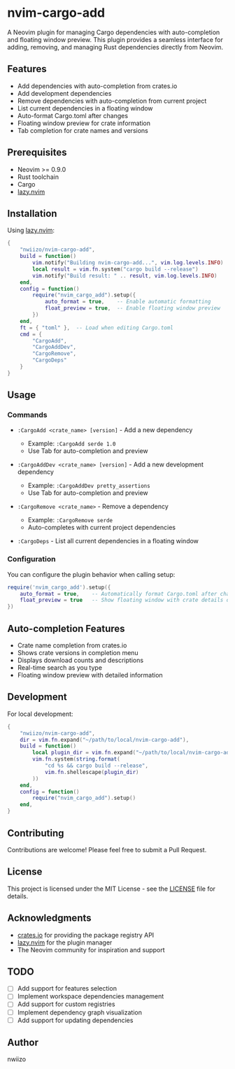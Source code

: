 # nvim-cargo-add

A Neovim plugin for managing Cargo dependencies with auto-completion and floating window preview. This plugin provides a seamless interface for adding, removing, and managing Rust dependencies directly from Neovim.

## Features

- Add dependencies with auto-completion from crates.io
- Add development dependencies
- Remove dependencies with auto-completion from current project
- List current dependencies in a floating window
- Auto-format Cargo.toml after changes
- Floating window preview for crate information
- Tab completion for crate names and versions

## Prerequisites

- Neovim >= 0.9.0
- Rust toolchain
- Cargo
- [lazy.nvim](https://github.com/folke/lazy.nvim)

## Installation

Using [lazy.nvim](https://github.com/folke/lazy.nvim):

```lua
{
    "nwiizo/nvim-cargo-add",
    build = function()
        vim.notify("Building nvim-cargo-add...", vim.log.levels.INFO)
        local result = vim.fn.system("cargo build --release")
        vim.notify("Build result: " .. result, vim.log.levels.INFO)
    end,
    config = function()
        require("nvim_cargo_add").setup({
            auto_format = true,    -- Enable automatic formatting
            float_preview = true,  -- Enable floating window preview
        })
    end,
    ft = { "toml" },  -- Load when editing Cargo.toml
    cmd = {
        "CargoAdd",
        "CargoAddDev",
        "CargoRemove",
        "CargoDeps"
    }
}
```

## Usage

### Commands

- `:CargoAdd <crate_name> [version]` - Add a new dependency
  - Example: `:CargoAdd serde 1.0`
  - Use Tab for auto-completion and preview

- `:CargoAddDev <crate_name> [version]` - Add a new development dependency
  - Example: `:CargoAddDev pretty_assertions`
  - Use Tab for auto-completion and preview

- `:CargoRemove <crate_name>` - Remove a dependency
  - Example: `:CargoRemove serde`
  - Auto-completes with current project dependencies

- `:CargoDeps` - List all current dependencies in a floating window

### Configuration

You can configure the plugin behavior when calling setup:

```lua
require('nvim_cargo_add').setup({
    auto_format = true,    -- Automatically format Cargo.toml after changes
    float_preview = true   -- Show floating window with crate details during completion
})
```

## Auto-completion Features

- Crate name completion from crates.io
- Shows crate versions in completion menu
- Displays download counts and descriptions
- Real-time search as you type
- Floating window preview with detailed information

## Development

For local development:

```lua
{
    "nwiizo/nvim-cargo-add",
    dir = vim.fn.expand("~/path/to/local/nvim-cargo-add"),
    build = function()
        local plugin_dir = vim.fn.expand("~/path/to/local/nvim-cargo-add")
        vim.fn.system(string.format(
            "cd %s && cargo build --release",
            vim.fn.shellescape(plugin_dir)
        ))
    end,
    config = function()
        require("nvim_cargo_add").setup()
    end,
}
```

## Contributing

Contributions are welcome! Please feel free to submit a Pull Request.

## License

This project is licensed under the MIT License - see the [LICENSE](LICENSE) file for details.

## Acknowledgments

- [crates.io](https://crates.io) for providing the package registry API
- [lazy.nvim](https://github.com/folke/lazy.nvim) for the plugin manager
- The Neovim community for inspiration and support

## TODO

- [ ] Add support for features selection
- [ ] Implement workspace dependencies management
- [ ] Add support for custom registries
- [ ] Implement dependency graph visualization
- [ ] Add support for updating dependencies

## Author

nwiizo
